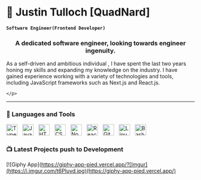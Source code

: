 # 🍏 Justin Tulloch [QuadNard]

**`Software Engineer(Frontend Developer)`**
<h3 align="center">A dedicated software engineer, looking towards engineer ingenuity.</h3>

As a self-driven and ambitious individual , I have spent the last two years honing my skills and expanding my knowledge on the industry. I have gained experience working with a variety of technologies and tools, including JavaScript frameworks such as Next.js and React.js. 

   <p align="left">
        <a href="">
  </a>
  
    </p>
    
    
---

### 🧰 Languages and Tools
    
<img align="left" alt="TypeScript" width="30px" style="padding-right:10px;" src="https://cdn.jsdelivr.net/gh/devicons/devicon/icons/typescript/typescript-plain.svg" />
<img align="left" alt="JavaScript" width="30px" style="padding-right:10px;" src="https://cdn.jsdelivr.net/gh/devicons/devicon/icons/javascript/javascript-plain.svg" />
<img align="left" alt="HTML" width="30px" style="padding-right:10px;" src="https://cdn.jsdelivr.net/gh/devicons/devicon/icons/html5/html5-plain.svg" />
<img align="left" alt="CSS" width="30px" style="padding-right:10px;" src="https://cdn.jsdelivr.net/gh/devicons/devicon/icons/css3/css3-plain.svg" />
<img align="left" alt="NodeJS" width="30px" style="padding-right:10px;" src="https://cdn.jsdelivr.net/gh/devicons/devicon/icons/nodejs/nodejs-original.svg" />
<img align="left" alt="React" width="30px" style="padding-right:10px;" src="https://cdn.jsdelivr.net/gh/devicons/devicon/icons/react/react-original.svg" />
<img align="left" alt="Git" width="30px" style="padding-right:10px;" src="https://cdn.jsdelivr.net/gh/devicons/devicon/icons/git/git-original.svg" />
<img align="left" alt="Linux" width="30px" style="padding-right:10px;" src="https://cdn.jsdelivr.net/gh/devicons/devicon/icons/linux/linux-original.svg" />
<img align="left" alt="Bash" width="30px" style="padding-right:10px;" src="https://cdn.jsdelivr.net/gh/devicons/devicon/icons/bash/bash-original.svg" />
<br />

#

### 📺 Latest Projects push to Development

<!-- BEGIN PROJECT-CARDS -->
[![Giphy App](https://giphy-app-pied.vercel.app/?[Imgur](https://i.imgur.com/t6PIuyd.jpg)(https://giphy-app-pied.vercel.app/)

<!-- END PROJECT-CARDS -->
